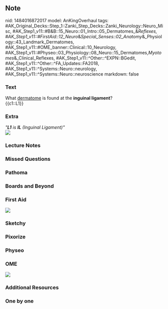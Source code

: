 ## Note
nid: 1484016872017
model: AnKingOverhaul
tags: #AK_Original_Decks::Step_1::Zanki_Step_Decks::Zanki_Neurology::Neuro_Misc, #AK_Step1_v11::#B&B::15_Neuro::01_Intro::05_Dermatomes_&_Reflexes, #AK_Step1_v11::#FirstAid::12_Neuro_&_Special_Senses::02_Anatomy_&_Physiology::43_Landmark_Dermatomes, #AK_Step1_v11::#OME_banner::Clinical::10_Neurology, #AK_Step1_v11::#Physeo::03_Physiology::08_Neuro::15_Dermatomes,_Myotomes_&_Clinical_Reflexes, #AK_Step1_v11::^Other::^EXPN::BGedit, #AK_Step1_v11::^Other::^FA_Updates::FA2018, #AK_Step1_v11::^Systems::Neuro::neurology, #AK_Step1_v11::^Systems::Neuro::neuroscience
markdown: false

### Text
<div>
  <div>
    What <u>dermatome</u> is found at the <b>inguinal ligament</b>?
  </div>
  <div>
    {{c1::L1}}
  </div>
</div>

### Extra
<div>
  <i>"<b>L1</b> is <b>IL</b> (Inguinal Ligament)"</i>
</div><img src="paste-1489563377729537.jpg">

### Lecture Notes


### Missed Questions


### Pathoma


### Boards and Beyond


### First Aid
<img src="tmpjJgreB.png">

### Sketchy


### Pixorize


### Physeo


### OME
<div class="ome-widget">
  <a href=
  "https://onlinemeded.org/spa/neurology?ref=anki"><img src="_OME_AnkiFlashcards_Topic_4.png"></a>
</div>

### Additional Resources


### One by one

